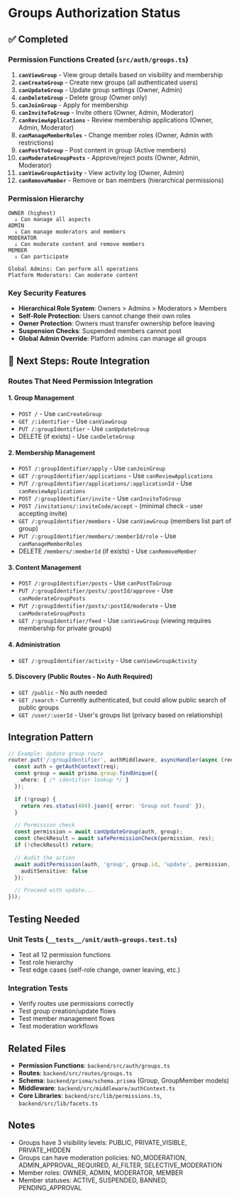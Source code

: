 # Groups Authorization Status

## ✅ Completed

### Permission Functions Created (`src/auth/groups.ts`)

1. **`canViewGroup`** - View group details based on visibility and membership
2. **`canCreateGroup`** - Create new groups (all authenticated users)
3. **`canUpdateGroup`** - Update group settings (Owner, Admin)
4. **`canDeleteGroup`** - Delete group (Owner only)
5. **`canJoinGroup`** - Apply for membership
6. **`canInviteToGroup`** - Invite others (Owner, Admin, Moderator)
7. **`canReviewApplications`** - Review membership applications (Owner, Admin, Moderator)
8. **`canManageMemberRoles`** - Change member roles (Owner, Admin with restrictions)
9. **`canPostToGroup`** - Post content in group (Active members)
10. **`canModerateGroupPosts`** - Approve/reject posts (Owner, Admin, Moderator)
11. **`canViewGroupActivity`** - View activity log (Owner, Admin)
12. **`canRemoveMember`** - Remove or ban members (hierarchical permissions)

### Permission Hierarchy

```
OWNER (highest)
  ↓ Can manage all aspects
ADMIN
  ↓ Can manage moderators and members
MODERATOR
  ↓ Can moderate content and remove members
MEMBER
  ↓ Can participate

Global Admins: Can perform all operations
Platform Moderators: Can moderate content
```

### Key Security Features

- **Hierarchical Role System**: Owners > Admins > Moderators > Members
- **Self-Role Protection**: Users cannot change their own roles
- **Owner Protection**: Owners must transfer ownership before leaving
- **Suspension Checks**: Suspended members cannot post
- **Global Admin Override**: Platform admins can manage all groups

## 🔄 Next Steps: Route Integration

### Routes That Need Permission Integration

#### 1. **Group Management**
- `POST /` - Use `canCreateGroup`
- `GET /:identifier` - Use `canViewGroup` 
- `PUT /:groupIdentifier` - Use `canUpdateGroup`
- DELETE (if exists) - Use `canDeleteGroup`

#### 2. **Membership Management**
- `POST /:groupIdentifier/apply` - Use `canJoinGroup`
- `GET /:groupIdentifier/applications` - Use `canReviewApplications`
- `PUT /:groupIdentifier/applications/:applicationId` - Use `canReviewApplications`
- `POST /:groupIdentifier/invite` - Use `canInviteToGroup`
- `POST /invitations/:inviteCode/accept` - (minimal check - user accepting invite)
- `GET /:groupIdentifier/members` - Use `canViewGroup` (members list part of group)
- `PUT /:groupIdentifier/members/:memberId/role` - Use `canManageMemberRoles`
- DELETE `/members/:memberId` (if exists) - Use `canRemoveMember`

#### 3. **Content Management**
- `POST /:groupIdentifier/posts` - Use `canPostToGroup`
- `PUT /:groupIdentifier/posts/:postId/approve` - Use `canModerateGroupPosts`
- `PUT /:groupIdentifier/posts/:postId/moderate` - Use `canModerateGroupPosts`
- `GET /:groupIdentifier/feed` - Use `canViewGroup` (viewing requires membership for private groups)

#### 4. **Administration**
- `GET /:groupIdentifier/activity` - Use `canViewGroupActivity`

#### 5. **Discovery (Public Routes - No Auth Required)**
- `GET /public` - No auth needed
- `GET /search` - Currently authenticated, but could allow public search of public groups
- `GET /user/:userId` - User's groups list (privacy based on relationship)

## Integration Pattern

```typescript
// Example: Update group route
router.put('/:groupIdentifier', authMiddleware, asyncHandler(async (req, res) => {
  const auth = getAuthContext(req);
  const group = await prisma.group.findUnique({
    where: { /* identifier lookup */ }
  });

  if (!group) {
    return res.status(404).json({ error: 'Group not found' });
  }

  // Permission check
  const permission = await canUpdateGroup(auth, group);
  const checkResult = await safePermissionCheck(permission, res);
  if (!checkResult) return;

  // Audit the action
  await auditPermission(auth, 'group', group.id, 'update', permission, {
    auditSensitive: false
  });

  // Proceed with update...
}));
```

## Testing Needed

### Unit Tests (`__tests__/unit/auth-groups.test.ts`)
- Test all 12 permission functions
- Test role hierarchy
- Test edge cases (self-role change, owner leaving, etc.)

### Integration Tests
- Verify routes use permissions correctly
- Test group creation/update flows
- Test member management flows
- Test moderation workflows

## Related Files

- **Permission Functions**: `backend/src/auth/groups.ts`
- **Routes**: `backend/src/routes/groups.ts`
- **Schema**: `backend/prisma/schema.prisma` (Group, GroupMember models)
- **Middleware**: `backend/src/middleware/authContext.ts`
- **Core Libraries**: `backend/src/lib/permissions.ts`, `backend/src/lib/facets.ts`

## Notes

- Groups have 3 visibility levels: PUBLIC, PRIVATE_VISIBLE, PRIVATE_HIDDEN
- Groups can have moderation policies: NO_MODERATION, ADMIN_APPROVAL_REQUIRED, AI_FILTER, SELECTIVE_MODERATION
- Member roles: OWNER, ADMIN, MODERATOR, MEMBER
- Member statuses: ACTIVE, SUSPENDED, BANNED, PENDING_APPROVAL

